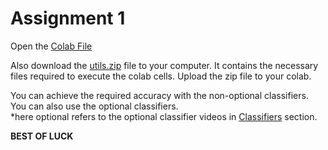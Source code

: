 # Assignment 1
Open the [Colab File](https://colab.research.google.com/drive/1hbaJHFO8KtDi9xEPYxAfMI-IiPJYC37q?usp=sharing)

Also download the [utils.zip](./utils.zip) file to your computer. It contains the necessary files required to execute the colab cells. Upload the zip file to your colab.

You can achieve the required accuracy with the non-optional classifiers. You can also use the optional classifiers.  
*here optional refers to the optional classifier videos in [Classifiers](./../../Classifiers) section.

**BEST OF LUCK**